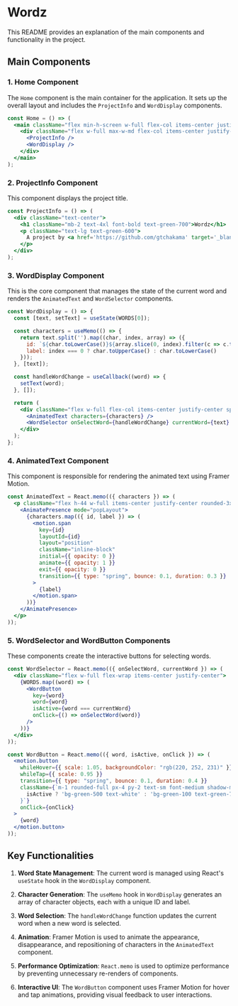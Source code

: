 # Wordz

This README provides an explanation of the main components and functionality in the project.

## Main Components

### 1. Home Component

The `Home` component is the main container for the application. It sets up the overall layout and includes the `ProjectInfo` and `WordDisplay` components.

```jsx
const Home = () => (
  <main className="flex min-h-screen w-full flex-col items-center justify-center bg-white p-4 md:p-8">
    <div className="flex w-full max-w-md flex-col items-center justify-center space-y-8">
      <ProjectInfo />
      <WordDisplay />
    </div>
  </main>
);
```

### 2. ProjectInfo Component

This component displays the project title.

```jsx
const ProjectInfo = () => (
  <div className="text-center">
    <h1 className="mb-2 text-4xl font-bold text-green-700">Wordz</h1>
    <p className="text-lg text-green-600">
      A project by <a href='https://github.com/gtchakama' target='_blank' rel='noopener noreferrer' className='text-green-500 underline hover:text-green-600'>George Chakama</a>
    </p>
  </div>
);
```

### 3. WordDisplay Component

This is the core component that manages the state of the current word and renders the `AnimatedText` and `WordSelector` components.

```jsx
const WordDisplay = () => {
  const [text, setText] = useState(WORDS[0]);

  const characters = useMemo(() => {
    return text.split('').map((char, index, array) => ({
      id: `${char.toLowerCase()}${array.slice(0, index).filter(c => c.toLowerCase() === char.toLowerCase()).length + 1}`,
      label: index === 0 ? char.toUpperCase() : char.toLowerCase()
    }));
  }, [text]);

  const handleWordChange = useCallback((word) => {
    setText(word);
  }, []);

  return (
    <div className="flex w-full flex-col items-center justify-center space-y-6">
      <AnimatedText characters={characters} />
      <WordSelector onSelectWord={handleWordChange} currentWord={text} />
    </div>
  );
};
```

### 4. AnimatedText Component

This component is responsible for rendering the animated text using Framer Motion.

```jsx
const AnimatedText = React.memo(({ characters }) => (
  <p className="flex h-44 w-full items-center justify-center rounded-3xl bg-green-100 p-8 text-4xl font-medium text-green-800 shadow-lg">
    <AnimatePresence mode="popLayout">
      {characters.map(({ id, label }) => (
        <motion.span
          key={id}
          layoutId={id}
          layout="position"
          className="inline-block"
          initial={{ opacity: 0 }}
          animate={{ opacity: 1 }}
          exit={{ opacity: 0 }}
          transition={{ type: "spring", bounce: 0.1, duration: 0.3 }}
        >
          {label}
        </motion.span>
      ))}
    </AnimatePresence>
  </p>
));
```

### 5. WordSelector and WordButton Components

These components create the interactive buttons for selecting words.

```jsx
const WordSelector = React.memo(({ onSelectWord, currentWord }) => (
  <div className="flex w-full flex-wrap items-center justify-center">
    {WORDS.map((word) => (
      <WordButton
        key={word}
        word={word}
        isActive={word === currentWord}
        onClick={() => onSelectWord(word)}
      />
    ))}
  </div>
));

const WordButton = React.memo(({ word, isActive, onClick }) => (
  <motion.button
    whileHover={{ scale: 1.05, backgroundColor: "rgb(220, 252, 231)" }}
    whileTap={{ scale: 0.95 }}
    transition={{ type: "spring", bounce: 0.1, duration: 0.4 }}
    className={`m-1 rounded-full px-4 py-2 text-sm font-medium shadow-md ${
      isActive ? 'bg-green-500 text-white' : 'bg-green-100 text-green-700'
    }`}
    onClick={onClick}
  >
    {word}
  </motion.button>
));
```

## Key Functionalities

1. **Word State Management**: The current word is managed using React's `useState` hook in the `WordDisplay` component.

2. **Character Generation**: The `useMemo` hook in `WordDisplay` generates an array of character objects, each with a unique ID and label.

3. **Word Selection**: The `handleWordChange` function updates the current word when a new word is selected.

4. **Animation**: Framer Motion is used to animate the appearance, disappearance, and repositioning of characters in the `AnimatedText` component.

5. **Performance Optimization**: `React.memo` is used to optimize performance by preventing unnecessary re-renders of components.

6. **Interactive UI**: The `WordButton` component uses Framer Motion for hover and tap animations, providing visual feedback to user interactions.
